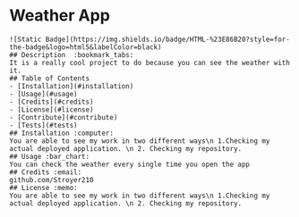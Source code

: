 # Weather App
    ![Static Badge](https://img.shields.io/badge/HTML-%23E86B20?style=for-the-badge&logo=html5&labelColor=black)
    ## Description  :bookmark_tabs:
    It is a really cool project to do because you can see the weather with it.
    ## Table of Contents
    - [Installation](#installation)
    - [Usage](#usage)
    - [Credits](#credits)
    - [License](#license)
    - [Contribute](#contribute)
    - [Tests](#tests)
    ## Installation :computer:
    You are able to see my work in two different ways\n 1.Checking my actual deployed application. \n 2. Checking my repository.
    ## Usage :bar_chart:
    You can check the weather every single time you open the app
    ## Credits :email:
    github.com/Stroyer210
    ## License :memo:
    You are able to see my work in two different ways\n 1.Checking my actual deployed application. \n 2. Checking my repository.
    